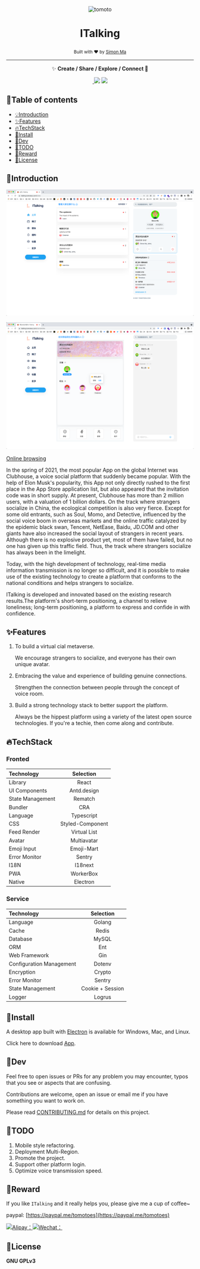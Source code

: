 <div align="center">
	<img width="80" height="80" src="https://cdn.jsdelivr.net/gh/Tomotoes/images/blog/icon.png" alt="tomoto">
	<br>
	<h1>ITalking</h1>
	<sub>Built with ❤︎ by <a href="https://tomotoes.com">Simon Ma</a></sub>
</div>
<hr/>
<p align="center">✨ <strong>Create / Share / Explore / Connect 🚀</strong></p>
<p align="center">
  <a href="https://github.com/feross/standard">
    <img src="https://img.shields.io/badge/code%20style-standard-green.svg?style=flat-square" alt="">
  </a>
  <a href="https://gitter.im/t-italking/community?utm_source=badge&utm_medium=badge&utm_campaign=pr-badge"><img src="https://badges.gitter.im/scrcpy/community.svg?style=flat-square"></a>
  <a href="https://github.com/Tomotoes/ITalking/issues"><img src="https://img.shields.io/badge/contributions-welcome-brightgreen.svg?style=flat-square"></a>
</p>


## 👀Table of contents

- [💡Introduction](https://github.com/Tomotoes/ITalking#introduction)
- [✨Features](https://github.com/Tomotoes/ITalking#features)
- [🔥TechStack](https://github.com/Tomotoes/ITalking#techstack)
- [🎱Install](https://github.com/Tomotoes/ITalking#install)
- [🎯Dev](https://github.com/Tomotoes/ITalking#dev)
- [🎨TODO](https://github.com/Tomotoes/ITalking#todo)
- [💚Reward](https://github.com/Tomotoes/ITalking#reward)
- [📃License](https://github.com/Tomotoes/ITalking#license)



## 🎉Introduction

![image-20210531203905516](docs/assets/image-20210531203905516.png)

![image-20210531204017452](docs/assets/image-20210531204017452.png)

[Online browsing](https://italking.tomotoes.com)

In the spring of 2021, the most popular App on the global Internet was Clubhouse, a voice social platform that suddenly became popular. With the help of Elon Musk's popularity, this App not only directly rushed to the first place in the App Store application list, but also appeared that the invitation code was in short supply. At present, Clubhouse has more than 2 million users, with a valuation of 1 billion dollars. On the track where strangers socialize in China, the ecological competition is also very fierce. Except for some old entrants, such as Soul, Momo, and Detective, influenced by the social voice boom in overseas markets and the online traffic catalyzed by the epidemic black swan, Tencent, NetEase, Baidu, JD.COM and other giants have also increased the social layout of strangers in recent years. Although there is no explosive product yet, most of them have failed, but no one has given up this traffic field. Thus, the track where strangers socialize has always been in the limelight.

Today, with the high development of technology, real-time media information transmission is no longer so difficult, and it is possible to make use of the existing technology to create a platform that conforms to the national conditions and helps strangers to socialize.

ITalking is developed and innovated based on the existing research results.The platform's short-term positioning, a channel to relieve loneliness; long-term positioning, a platform to express and confide in with confidence.

## ✨Features

1. To build a virtual cial metaverse. 

   We encourage strangers to socialize, and everyone has their own unique avatar.

2. Embracing the value and experience of building genuine connections.

   Strengthen the connection between people through the concept of voice room.

3. Build a strong technology stack to better support the platform.

   Always be the hippest platform using a variety of the latest open source technologies. If you're a techie, then come along and contribute.

## 🔥TechStack

### Fronted

| Technology       |    Selection     |
| :--------------- | :--------------: |
| Library          |      React       |
| UI Components    |   Antd.design    |
| State Management |     Rematch      |
| Bundler          |       CRA        |
| Language         |    Typescript    |
| CSS              | Styled-Component |
| Feed Render      |   Virtual List   |
| Avatar           |   Multiavatar    |
| Emoji Input      |    Emoji-Mart    |
| Error Monitor    |      Sentry      |
| I18N             |     I18next      |
| PWA              |    WorkerBox     |
| Native           |     Electron     |

### Service

| Technology               |    Selection     |
| :----------------------- | :--------------: |
| Language                 |      Golang      |
| Cache                    |      Redis       |
| Database                 |      MySQL       |
| ORM                      |       Ent        |
| Web Framework            |       Gin        |
| Configuration Management |      Dotenv      |
| Encryption               |      Crypto      |
| Error Monitor            |      Sentry      |
| State Management         | Cookie + Session |
| Logger                   |      Logrus      |

## 🎱Install

A desktop app built with [Electron](https://www.electronjs.org/) is available for Windows, Mac, and Linux.

Click here to download [App](https://github.com/Tomotoes/ITalking/releases).

## 🎯Dev

Feel free to open issues or PRs for any problem you may encounter, typos that you see or aspects that are confusing. 

Contributions are welcome, open an issue or email me if you have something you want to work on.

Please read [CONTRIBUTING.md](https://github.com/Tomotoes/ITalking/blob/master/CONTRIBUTING.md) for details on this project.

## 🎨TODO

1. Mobile style refactoring.
2. Deployment Multi-Region.
3. Promote the project.
4. Support other platform login.
5. Optimize voice transmission speed.

## 👀Reward

If you like `ITalking` and it really helps you, please give me a cup of coffee~

paypal: [https://paypal.me/tomotoes](https://paypal.me/tomotoes)

[![Alipay：](https://camo.githubusercontent.com/f4874996db5ac421925db08778d800d76d36abbc/68747470733a2f2f696d672e736869656c64732e696f2f62616467652f2545362539342541462545342542422539382545352541452539442d25453525393025393154412545362538442539302545352538412541392d677265656e2e737667)](https://cdn.jsdelivr.net/gh/Tomotoes/images/blog/alipay.png)[![Wechat：](https://camo.githubusercontent.com/26101aa838286ad0d45a6f71b25fdc6e14e7668c/68747470733a2f2f696d672e736869656c64732e696f2f62616467652f2545352542452541452545342542462541312d25453525393025393154412545362538442539302545352538412541392d677265656e2e737667)](https://cdn.jsdelivr.net/gh/Tomotoes/images/blog/wechat.png)


## 📃License

**GNU GPLv3**

